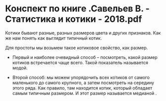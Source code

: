 # Конспект по книге .Савельев В. - Статистика и котики - 2018.pdf

Котики бывают разные, разных размеров цвета и других признаков.
Как же нам понять как выглядит типичный котик.

Для простоты мы возьмем такое котиковое свойство, как размер.
- Первый  и  наиболее  очевидный  способ – посмотреть,  какой  размер  котиков  встречается  чаще всего.
Такой показатель называется модой.

- Второй способ: мы можем упорядочить всех котиков от самого маленького до самого крупного, а 
затем посмотреть на середину этого ряда. Как правило, там находится котик, который обладает самым 
типичным размером. И этот размер называется медианой .  







